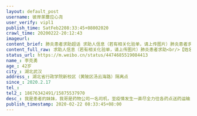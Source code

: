 ```yaml
---
layout: default_post
username: 彼岸荼蘼应心尧
user_verify: vipl1
publish_time: SatFeb2208:33:45+08002020
crawl_time: 20200222-20:12:43
imageurl: 
content_brief: 肺炎患者求助超话 求助人信息（若有相关化验单，请上传图片）肺炎患者求助【姓名】李克勇【年龄】42岁【所在城市】湖北武汉【所在小区、社区】湖北省行政学院新校区（黄陂区汤云海路）隔离点【患病时间】2020.2.17【联系方式】【其他紧急联系人】18676342491/15875537970【病情描述】 我是 ...全文
content_full_raw: 求助人信息（若有相关化验单，请上传图片）肺炎患者求助<br/>【姓名】李克勇<br/>【年龄】42岁<br/>【所在城市】湖北武汉<br/>【所在小区、社区】湖北省行政学院新校区（黄陂区汤云海路）隔离点<br/>【患病时间】2020.2.17<br/>【联系方式】<br/>【其他紧急联系人】18676342491/15875537970<br/>【病情描述】我是患者的妹妹，我哥是药物公司一名司机，至疫情发生一直尽全力往各药点送药运输，积极抗疫，工作中被同事传染，2.15号上完班晚上被隔离在武汉东西湖革新大道银湖时尚酒店，2.17号开始发烧，忽高忽低，干咳，2.18号反复发烧不退，咳嗽加重，进食困难.电话了求助相关人员要求做核酸检测，一直没回应，直至2.19号下午（病人三天没吃东西）才做核酸检测.咳嗽越来越严重，发烧到38.3度，一直求助去拍CT，到20号带去东西湖医院拍CT,结果显示双肺感染，开了点药晚上十点又被转到东西湖高桥五路城市便捷酒店继续隔离，21号病人胸部不适，十分难受，腹泻，全身乏力，21号晚上核酸结果出来确诊了以为会转医院，结果晚上七点多被转到湖北省行政学院新校区（黄陂区汤云路）隔离，病人晚上继续腹泻，发烧38.5度一直不退，咳嗽剧烈，胸闷气喘，乏力，半夜呼吸困难。病人己几天没进食，我们请求马上送医院救治；我们也知道武汉医疗系统面临巨大压力，也理解一线救治医护人员不易，一直静静等，病情刻不容缓，请政府相关部门，有关媒体<ahref='/n/央视新闻'>@央视新闻</a><ahref='/n/人民日报'>@人民日报</a><ahref='/n/长江日报'>@长江日报</a><ahref='/n/彭湃新闻'>@彭湃新闻</a>，有资源好心人帮助转发！感激不尽！<ahref='/n/卫健委'>@卫健委</a><ahref='/n/武汉热线'>@武汉热线</a><ahref='/n/协和医院'>@协和医院</a><ahref='/n/同济医院'>@同济医院</a>
status_url: https://m.weibo.cn/status/4474685519084413
name_: 李克勇
age_: 42岁
city_: 湖北武汉
address_: 湖北省行政学院新校区（黄陂区汤云海路）隔离点
since_: 2020.2.17
tel_: 
tel2_: 18676342491/15875537970
desc_: 我是患者的妹妹，我哥是药物公司一名司机，至疫情发生一直尽全力往各药点送药运输，积极抗疫，工作中被同事传染，2.15号上完班晚上被隔离在武汉东西湖革新大道银湖时尚酒店，2.17号开始发烧，忽高忽低，干咳，2.18号反复发烧不退，咳嗽加重，进食困难.电话了求助相关人员要求做核酸检测，一直没回应，直至2.19号下午（病人三天没吃东西）才做核酸检测.咳嗽越来越严重，发烧到38.3度，一直求助去拍CT，到20号带去东西湖医院拍CT,结果显示双肺感染，开了点药晚上十点又被转到东西湖高桥五路城市便捷酒店继续隔离，21号病人胸部不适，十分难受，腹泻，全身乏力，21号晚上核酸结果出来确诊了以为会转医院，结果晚上七点多被转到湖北省行政学院新校区（黄陂区汤云路）隔离，病人晚上继续腹泻，发烧38.5度一直不退，咳嗽剧烈，胸闷气喘，乏力，半夜呼吸困难。病人己几天没进食，我们请求马上送医院救治；我们也知道武汉医疗系统面临巨大压力，也理解一线救治医护人员不易，一直静静等，病情刻不容缓，请政府相关部门，有关媒体<ahref='/n/央视新闻'>@央视新闻</a><ahref='/n/人民日报'>@人民日报</a><ahref='/n/长江日报'>@长江日报</a><ahref='/n/彭湃新闻'>@彭湃新闻</a>，有资源好心人帮助转发！感激不尽！<ahref='/n/卫健委'>@卫健委</a><ahref='/n/武汉热线'>@武汉热线</a><ahref='/n/协和医院'>@协和医院</a><ahref='/n/同济医院'>@同济医院</a>
publish_timestamp: 2020-02-22 08:33:45+08:00
---
```

